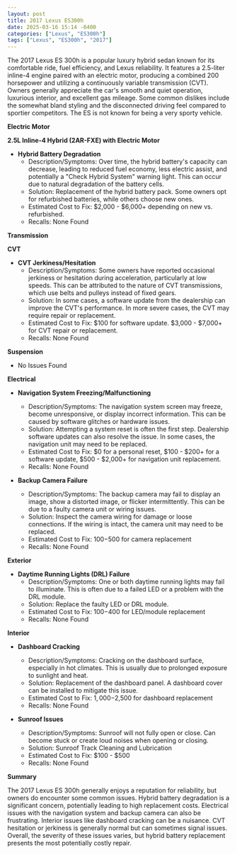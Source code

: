 ```yaml
---
layout: post
title: 2017 Lexus ES300h
date: 2025-03-16 15:14 -0400
categories: ["Lexus", "ES300h"]
tags: ["Lexus", "ES300h", "2017"]
---
```

The 2017 Lexus ES 300h is a popular luxury hybrid sedan known for its comfortable ride, fuel efficiency, and Lexus reliability. It features a 2.5-liter inline-4 engine paired with an electric motor, producing a combined 200 horsepower and utilizing a continuously variable transmission (CVT). Owners generally appreciate the car's smooth and quiet operation, luxurious interior, and excellent gas mileage. Some common dislikes include the somewhat bland styling and the disconnected driving feel compared to sportier competitors. The ES is not known for being a very sporty vehicle.

**Electric Motor**

**2.5L Inline-4 Hybrid (2AR-FXE) with Electric Motor**

*   **Hybrid Battery Degradation**
    *   Description/Symptoms: Over time, the hybrid battery's capacity can decrease, leading to reduced fuel economy, less electric assist, and potentially a "Check Hybrid System" warning light. This can occur due to natural degradation of the battery cells.
    *   Solution: Replacement of the hybrid battery pack. Some owners opt for refurbished batteries, while others choose new ones.
    *   Estimated Cost to Fix: $2,000 - $6,000+ depending on new vs. refurbished.
    *   Recalls: None Found

**Transmission**

**CVT**

*   **CVT Jerkiness/Hesitation**
    *   Description/Symptoms: Some owners have reported occasional jerkiness or hesitation during acceleration, particularly at low speeds. This can be attributed to the nature of CVT transmissions, which use belts and pulleys instead of fixed gears.
    *   Solution: In some cases, a software update from the dealership can improve the CVT's performance. In more severe cases, the CVT may require repair or replacement.
    *   Estimated Cost to Fix: $100 for software update. $3,000 - $7,000+ for CVT repair or replacement.
    *   Recalls: None Found

**Suspension**

*   No Issues Found

**Electrical**

*   **Navigation System Freezing/Malfunctioning**
    *   Description/Symptoms: The navigation system screen may freeze, become unresponsive, or display incorrect information. This can be caused by software glitches or hardware issues.
    *   Solution: Attempting a system reset is often the first step. Dealership software updates can also resolve the issue. In some cases, the navigation unit may need to be replaced.
    *   Estimated Cost to Fix: $0 for a personal reset, $100 - $200+ for a software update, $500 - $2,000+ for navigation unit replacement.
    *   Recalls: None Found

*   **Backup Camera Failure**
    * Description/Symptoms: The backup camera may fail to display an image, show a distorted image, or flicker intermittently. This can be due to a faulty camera unit or wiring issues.
    * Solution: Inspect the camera wiring for damage or loose connections. If the wiring is intact, the camera unit may need to be replaced.
    * Estimated Cost to Fix: $100-$500 for camera replacement
    * Recalls: None Found

**Exterior**

*   **Daytime Running Lights (DRL) Failure**
    * Description/Symptoms: One or both daytime running lights may fail to illuminate. This is often due to a failed LED or a problem with the DRL module.
    * Solution: Replace the faulty LED or DRL module.
    * Estimated Cost to Fix: $100-$400 for LED/module replacement
    * Recalls: None Found

**Interior**

*   **Dashboard Cracking**
    * Description/Symptoms: Cracking on the dashboard surface, especially in hot climates. This is usually due to prolonged exposure to sunlight and heat.
    * Solution: Replacement of the dashboard panel. A dashboard cover can be installed to mitigate this issue.
    * Estimated Cost to Fix: $1,000-$2,500 for dashboard replacement
    * Recalls: None Found

*   **Sunroof Issues**
    * Description/Symptoms: Sunroof will not fully open or close. Can become stuck or create loud noises when opening or closing.
    * Solution: Sunroof Track Cleaning and Lubrication
    * Estimated Cost to Fix: $100 - $500
    * Recalls: None Found

**Summary**

The 2017 Lexus ES 300h generally enjoys a reputation for reliability, but owners do encounter some common issues. Hybrid battery degradation is a significant concern, potentially leading to high replacement costs. Electrical issues with the navigation system and backup camera can also be frustrating. Interior issues like dashboard cracking can be a nuisance. CVT hesitation or jerkiness is generally normal but can sometimes signal issues. Overall, the severity of these issues varies, but hybrid battery replacement presents the most potentially costly repair.

